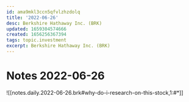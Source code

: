 ```yaml
---
id: ama9mkl3ccn5qfvlzhzdolq
title: '2022-06-26'
desc: Berkshire Hathaway Inc. (BRK)
updated: 1659304574666
created: 1656256367394
tags: topic.investment
excerpt: Berkshire Hathaway Inc. (BRK)
---
```

# Notes 2022-06-26

![[notes.daily.2022-06-26.brk#why-do-i-research-on-this-stock,1:#*]]